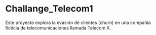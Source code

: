# Challange_Telecom1
Este proyecto explora la evasión de clientes (churn) en una compañía ficticia de telecomunicaciones llamada Telecom X.
